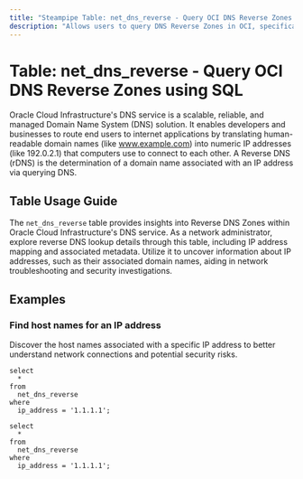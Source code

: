 ```yaml
---
title: "Steampipe Table: net_dns_reverse - Query OCI DNS Reverse Zones using SQL"
description: "Allows users to query DNS Reverse Zones in OCI, specifically the reverse DNS lookup information, providing insights into IP address mapping."
---
```


# Table: net_dns_reverse - Query OCI DNS Reverse Zones using SQL

Oracle Cloud Infrastructure's DNS service is a scalable, reliable, and managed Domain Name System (DNS) solution. It enables developers and businesses to route end users to internet applications by translating human-readable domain names (like www.example.com) into numeric IP addresses (like 192.0.2.1) that computers use to connect to each other. A Reverse DNS (rDNS) is the determination of a domain name associated with an IP address via querying DNS.

## Table Usage Guide

The `net_dns_reverse` table provides insights into Reverse DNS Zones within Oracle Cloud Infrastructure's DNS service. As a network administrator, explore reverse DNS lookup details through this table, including IP address mapping and associated metadata. Utilize it to uncover information about IP addresses, such as their associated domain names, aiding in network troubleshooting and security investigations.

## Examples

### Find host names for an IP address
Discover the host names associated with a specific IP address to better understand network connections and potential security risks.

```sql+postgres
select
  *
from
  net_dns_reverse
where
  ip_address = '1.1.1.1';
```

```sql+sqlite
select
  *
from
  net_dns_reverse
where
  ip_address = '1.1.1.1';
```